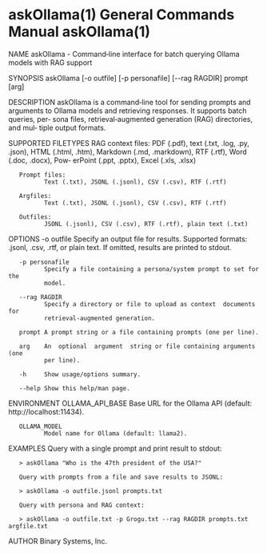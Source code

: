 # askOllama(1)                General Commands Manual               askOllama(1)

NAME
       askOllama  -  Command‐line  interface  for batch querying Ollama models
       with RAG support

SYNOPSIS
       askOllama [-o outfile] [-p personafile] [--rag RAGDIR] prompt [arg]

DESCRIPTION
       askOllama is a command‐line tool for sending prompts and  arguments  to
       Ollama models and retrieving responses. It supports batch queries, per‐
       sona  files, retrieval‐augmented generation (RAG) directories, and mul‐
       tiple output formats.

SUPPORTED FILETYPES
       RAG context files:
              PDF (.pdf), text (.txt, .log, .py, .json), HTML  (.html,  .htm),
              Markdown  (.md, .markdown), RTF (.rtf), Word (.doc, .docx), Pow‐
              erPoint (.ppt, .pptx), Excel (.xls, .xlsx)

       Prompt files:
              Text (.txt), JSONL (.jsonl), CSV (.csv), RTF (.rtf)

       Argfiles:
              Text (.txt), JSONL (.jsonl), CSV (.csv), RTF (.rtf)

       Outfiles:
              JSONL (.jsonl), CSV (.csv), RTF (.rtf), plain text (.txt)

OPTIONS
       -o outfile
              Specify an output file for results. Supported  formats:  .jsonl,
              .csv,  .rtf,  or  plain text. If omitted, results are printed to
              stdout.

       -p personafile
              Specify a file containing a persona/system prompt to set for the
              model.

       --rag RAGDIR
              Specify a directory or file to upload as context  documents  for
              retrieval‐augmented generation.

       prompt A prompt string or a file containing prompts (one per line).

       arg    An  optional  argument  string or file containing arguments (one
              per line).

       ‐h     Show usage/options summary.

       ‐‐help Show this help/man page.


ENVIRONMENT
       OLLAMA_API_BASE
              Base URL for the Ollama API (default: http://localhost:11434).

       OLLAMA_MODEL
              Model name for Ollama (default: llama2).


EXAMPLES
       Query with a single prompt and print result to stdout:

       > askOllama "Who is the 47th president of the USA?"

       Query with prompts from a file and save results to JSONL:

       > askOllama -o outfile.jsonl prompts.txt

       Query with persona and RAG context:

       > askOllama -o outfile.txt -p Grogu.txt --rag RAGDIR prompts.txt argfile.txt

AUTHOR
       Binary Systems, Inc.


